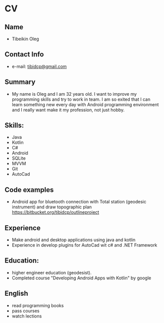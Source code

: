 # CV
## Name
  * Tibeikin Oleg
## Contact Info
  * e-mail: tibidcp@gmail.com
## Summary 
  * My name is Oleg and I am 32 years old. I want to improve my programming skills and try to work in team. I am so exited that I can learn something new every day with Android programming environment and I really want make it my profession, not just hobby.
## Skills: 
  * Java
  * Kotlin
  * C#
  * Android
  * SQLite
  * MVVM
  * Git
  * AutoCad
## Code examples
  * Android app for bluetooth connection with Total station (geodesic instrument) and draw topographic plan https://bitbucket.org/tibidcp/outlineproject
## Experience
  * Make android and desktop applications using java and kotlin
  * Experience in develop plugins for AutoCad wit с# and .NET Framework
## Education: 
  * higher engineer education (geodesist).
  * Completed course "Developing Android Apps with Kotlin" by google
## English
  * read programming books
  * pass courses
  * watch lections
